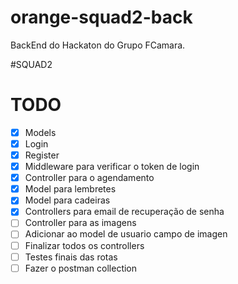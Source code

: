 # orange-squad2-back

BackEnd do Hackaton do Grupo FCamara.

#SQUAD2

# TODO

- [x] Models
- [x] Login
- [x] Register
- [x] Middleware para verificar o token de login
- [x] Controller para o agendamento
- [x] Model para lembretes
- [x] Model para cadeiras
- [x] Controllers para email de recuperação de senha
- [ ] Controller para as imagens
- [ ] Adicionar ao model de usuario campo de imagen
- [ ] Finalizar todos os controllers
- [ ] Testes finais das rotas
- [ ] Fazer o postman collection
